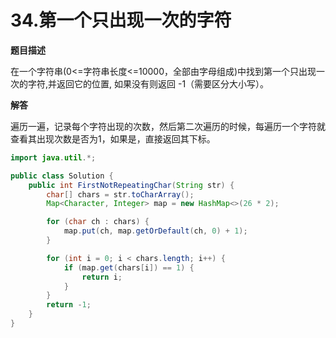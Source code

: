 # 34.第一个只出现一次的字符

**题目描述**

在一个字符串(0<=字符串长度<=10000，全部由字母组成)中找到第一个只出现一次的字符,并返回它的位置, 如果没有则返回 -1（需要区分大小写）。

**解答**

遍历一遍，记录每个字符出现的次数，然后第二次遍历的时候，每遍历一个字符就查看其出现次数是否为1，如果是，直接返回其下标。

```java
import java.util.*;

public class Solution {
    public int FirstNotRepeatingChar(String str) {
        char[] chars = str.toCharArray();
        Map<Character, Integer> map = new HashMap<>(26 * 2);

        for (char ch : chars) {
            map.put(ch, map.getOrDefault(ch, 0) + 1);
        }

        for (int i = 0; i < chars.length; i++) {
            if (map.get(chars[i]) == 1) {
                return i;
            }
        }
        return -1;
    }
}
```